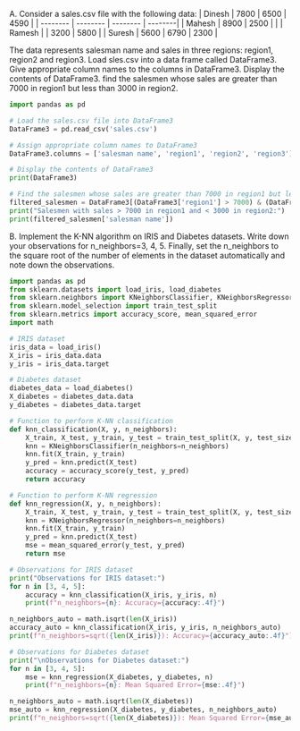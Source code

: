 A. Consider a sales.csv file with the following data:
| Dinesh        | 7800     | 6500     | 4590    |
| --------      | -------- | -------- | --------|
| Mahesh        | 8900     | 2500     |         |
| Ramesh        |          | 3200     | 5800    |
| Suresh        | 5600     | 6790     | 2300    |

The data represents salesman name and sales in three regions: region1, region2 and region3. Load sles.csv into a data frame called DataFrame3. Give appropriate column names to the columns in DataFrame3. Display the contents of DataFrame3. find the salesmen whose sales are greater than 7000 in region1 but less than 3000 in region2.
```python
import pandas as pd

# Load the sales.csv file into DataFrame3
DataFrame3 = pd.read_csv('sales.csv')

# Assign appropriate column names to DataFrame3
DataFrame3.columns = ['salesman name', 'region1', 'region2', 'region3']

# Display the contents of DataFrame3
print(DataFrame3)

# Find the salesmen whose sales are greater than 7000 in region1 but less than 3000 in region2
filtered_salesmen = DataFrame3[(DataFrame3['region1'] > 7000) & (DataFrame3['region2'] < 3000)]
print("Salesmen with sales > 7000 in region1 and < 3000 in region2:")
print(filtered_salesmen['salesman name'])
```

B. Implement the K-NN algorithm on IRIS and Diabetes datasets. Write down your observations for n_neighbors=3, 4, 5. Finally, set the n_neighbors to the square root of the number of elements in the dataset automatically and note down the observations.
```python
import pandas as pd
from sklearn.datasets import load_iris, load_diabetes
from sklearn.neighbors import KNeighborsClassifier, KNeighborsRegressor
from sklearn.model_selection import train_test_split
from sklearn.metrics import accuracy_score, mean_squared_error
import math

# IRIS dataset
iris_data = load_iris()
X_iris = iris_data.data
y_iris = iris_data.target

# Diabetes dataset
diabetes_data = load_diabetes()
X_diabetes = diabetes_data.data
y_diabetes = diabetes_data.target

# Function to perform K-NN classification
def knn_classification(X, y, n_neighbors):
    X_train, X_test, y_train, y_test = train_test_split(X, y, test_size=0.2, random_state=42)
    knn = KNeighborsClassifier(n_neighbors=n_neighbors)
    knn.fit(X_train, y_train)
    y_pred = knn.predict(X_test)
    accuracy = accuracy_score(y_test, y_pred)
    return accuracy

# Function to perform K-NN regression
def knn_regression(X, y, n_neighbors):
    X_train, X_test, y_train, y_test = train_test_split(X, y, test_size=0.2, random_state=42)
    knn = KNeighborsRegressor(n_neighbors=n_neighbors)
    knn.fit(X_train, y_train)
    y_pred = knn.predict(X_test)
    mse = mean_squared_error(y_test, y_pred)
    return mse

# Observations for IRIS dataset
print("Observations for IRIS dataset:")
for n in [3, 4, 5]:
    accuracy = knn_classification(X_iris, y_iris, n)
    print(f"n_neighbors={n}: Accuracy={accuracy:.4f}")

n_neighbors_auto = math.isqrt(len(X_iris))
accuracy_auto = knn_classification(X_iris, y_iris, n_neighbors_auto)
print(f"n_neighbors=sqrt({len(X_iris)}): Accuracy={accuracy_auto:.4f}")

# Observations for Diabetes dataset
print("\nObservations for Diabetes dataset:")
for n in [3, 4, 5]:
    mse = knn_regression(X_diabetes, y_diabetes, n)
    print(f"n_neighbors={n}: Mean Squared Error={mse:.4f}")

n_neighbors_auto = math.isqrt(len(X_diabetes))
mse_auto = knn_regression(X_diabetes, y_diabetes, n_neighbors_auto)
print(f"n_neighbors=sqrt({len(X_diabetes)}): Mean Squared Error={mse_auto:.4f}")
```